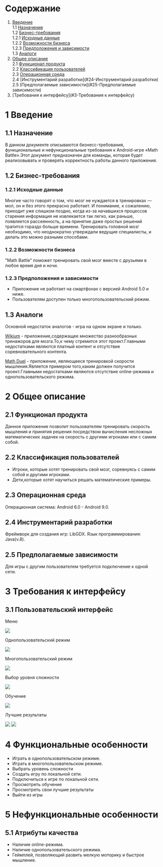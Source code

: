 # Содержание
1. [Введение](#1-Введение)  
1.1 [Назначение](#11-Назначение)  
1.2 [Бизнес-требования](#12-Бизнес---требования)  
1.2.1 [Исходные данные](#121-Исходные-данные)  
1.2.2 [Возможности бизнеса](#122-Возможности-бизнеса)  
1.2.3 [Предположения и зависимости](#123-Предположения-и-зависимости)    
1.3 [Аналоги](#13-Аналоги) 
2. [Общее описание](#2-Общее-описание)  
2.1 [Функционал продукта](#21-Функционал-продукта)  
2.2 [Классификация пользователей](#22-Классификация-пользователей)  
2.3 [Операционная среда](#23-Операционная-среда)  
2.4 [Инструментарий разработки](#24-Инструментарий разработки)  
2.5 [Предполагаемые зависимости](#25-Предполагаемые зависимости)
3. [Требования к интерфейсу](#3-Требования к интерфейсу)

# 1 Введение
## 1.1 Назначение
В данном документе описываются бизнесс-требования, функциональные и нефункциональные требования к Android-игре «Math Battle».Этот документ 
предназначен для команды, которая будет реализовывать и проверять корректность работы данного приложения.

## 1.2 Бизнес-требования
### 1.2.1 Исходные данные
Многие часто говорят о том, что мозг не нуждается в тренировках — мол, он и без этого прекрасно работает. И понимание, к сожалению, 
приходит уже слишком поздно, когда из-за начавшихся процессов старения информация не извлекается так легко, как раньше, появляется 
рассеянность, а на принятие даже простых решений тратится гораздо больше времени. Тренировать головной мозг необходимо, что неоднократно 
утверждали ведущие специалисты, и делать это можно разными способами.


### 1.2.2 Возможности бизнеса
"Math Battle" поможет тренировать свой мозг вместе с друзьями в любое время дня и ночи.

### 1.2.3 Предположения и зависимости
* Приложение не работает на смартфонах с версией Android 5.0 и ниже.
* Пользователям доступен только многопользовательский режим.

## 1.3 Аналоги
Основной недостаток аналогов - игра на одном экране и только.

[Wikium](https://play.google.com/store/apps/details?id=ru.wikium.android&hl=ru) - приложение,содержащее множество разнообразных 
тренажоров для мозга.То,к чему стремится этот проект.Главными недостатками являются платный контент и отсутствие соревновательного
контента.

[Math Duel](https://play.google.com/store/apps/details?id=com.mathduel2playersgame.mathgame&hl=ru) - приложение, являющееся тренировкой
скорости мышления.Является примером того,каким должен получится проект.Главными недостатками являются отсутствие online-режима и 
однопользовательского режима.

# 2 Общее описание
## 2.1 Функционал продукта
Данное приложение позволит пользователям тренировать скорость мышления и принятия решения посредством вычисления несложных математических задачек на скорость с другими игроками или с самим собой.

## 2.2 Классификация пользователей
* Игроки, которые хотят тренировать свой мозг, соревнуясь с самим собой и другими игроками.
* Дети,которые хотят научиться решать математические примеры.

## 2.3 Операционная среда
Операционная система: Android 6.0 - Android 9.0.

## 2.4 Инструментарий разработки
Фреймворк для создания игр: LibGDX.
Язык программирования: Java(v.8).

## 2.5 Предполагаемые зависимости
Для игры с другим пользователем требуется подключение к одной сети.

# 3 Требования к интерфейсу
## 3.1 Пользовательский интерфейс
Меню

![](https://github.com/IamKPOLLI/Math-Battle/blob/master/Mackups/Main.png)

Однопользовательский режим

![](https://github.com/IamKPOLLI/Math-Battle/blob/master/Mackups/Singleplay.png)

Многопользовательский режим

![](https://github.com/IamKPOLLI/Math-Battle/blob/master/Mackups/Multiplayer.png)

Выбор уровня сложности

![](https://github.com/IamKPOLLI/Math-Battle/blob/master/Mackups/lvl.png)

Обучение

![](https://github.com/IamKPOLLI/Math-Battle/blob/master/Mackups/FAQ.png)

Лучшие результаты

![](https://github.com/IamKPOLLI/Math-Battle/blob/master/Mackups/Best%20results.png)
![](https://github.com/IamKPOLLI/Math-Battle/blob/master/Mackups/Best%20results1.png)

# 4 Функциональные особенности 
* Играть в однопользовательском режиме.
* Играть в многопользовательском режиме.
* Выбрать уровень сложности
* Создать игру по локальной сети.
* Подключиться к игре по локальной сети.
* Просмотреть обучение
* Просмотреть свои лучшие результаты
* Выйти из игры

# 5 Нефункциональные особенности
## 5.1 Атрибуты качества
* Наличие online-режима.
* Наличие однопользовательского режима.
* Геймплей, позволяющий развить мелкую моторику и быстрое мышление. 
